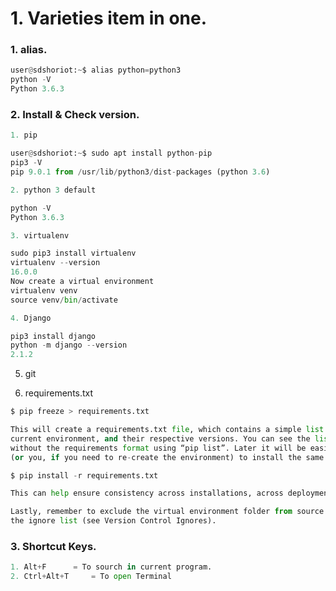 # 1. Varieties item in one.


### 1. alias.
```python
user@sdshoriot:~$ alias python=python3
python -V
Python 3.6.3
```

### 2. Install & Check version.

```python
1. pip

user@sdshoriot:~$ sudo apt install python-pip
pip3 -V
pip 9.0.1 from /usr/lib/python3/dist-packages (python 3.6)
```
```python
2. python 3 default

python -V
Python 3.6.3
```
```python
3. virtualenv

sudo pip3 install virtualenv
virtualenv --version
16.0.0
Now create a virtual environment
virtualenv venv 
source venv/bin/activate
```
```python
4. Django

pip3 install django
python -m django --version
2.1.2 
```
5. git

6. requirements.txt
```python
$ pip freeze > requirements.txt

This will create a requirements.txt file, which contains a simple list of all the packages in the 
current environment, and their respective versions. You can see the list of installed packages 
without the requirements format using “pip list”. Later it will be easier for a different developer 
(or you, if you need to re-create the environment) to install the same packages using the same versions:

$ pip install -r requirements.txt

This can help ensure consistency across installations, across deployments, and across developers.

Lastly, remember to exclude the virtual environment folder from source control by adding it to 
the ignore list (see Version Control Ignores).

```



### 3. Shortcut Keys.
```python
1. Alt+F	  = To sourch in current program.
2. Ctrl+Alt+T     = To open Terminal
```